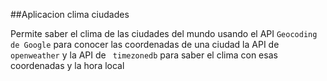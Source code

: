 ##Aplicacion clima ciudades

Permite saber el clima de las ciudades del mundo usando el API 
```Geocoding de Google``` para conocer las coordenadas de una ciudad 
la API de ``` openweather ``` y la API de ``` timezonedb``` 
para saber el clima con esas coordenadas y la hora local

